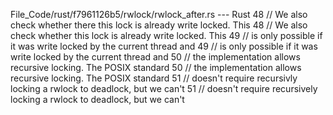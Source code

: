 File_Code/rust/f7961126b5/rwlock/rwlock_after.rs --- Rust
48         // We also check whether there this lock is already write locked. This                                                                            48         // We also check whether this lock is already write locked. This
49         // is only possible if it was write locked by the current thread and                                                                              49         // is only possible if it was write locked by the current thread and
50         // the implementation allows recursive locking. The POSIX standard                                                                                50         // the implementation allows recursive locking. The POSIX standard
51         // doesn't require recursivly locking a rwlock to deadlock, but we can't                                                                          51         // doesn't require recursively locking a rwlock to deadlock, but we can't

